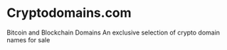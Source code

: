 # Cryptodomains.com
Bitcoin and Blockchain Domains An exclusive selection of crypto domain names for sale
